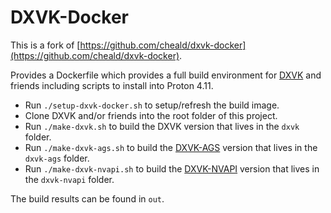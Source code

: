 # DXVK-Docker

This is a fork of [https://github.com/cheald/dxvk-docker](https://github.com/cheald/dxvk-docker).

Provides a Dockerfile which provides a full build environment for [DXVK](https://github.com/doitsujin/dxvk) and friends including scripts to install into Proton 4.11.

- Run `./setup-dxvk-docker.sh` to setup/refresh the build image.
- Clone DXVK and/or friends into the root folder of this project.
- Run `./make-dxvk.sh` to build the DXVK version that lives in the `dxvk` folder.
- Run `./make-dxvk-ags.sh` to build the [DXVK-AGS](https://github.com/doitsujin/dxvk-ags) version that lives in the `dxvk-ags` folder.
- Run `./make-dxvk-nvapi.sh` to build the [DXVK-NVAPI](https://github.com/jp7677/dxvk-nvapi) version that lives in the `dxvk-nvapi` folder.

The build results can be found in `out`.
